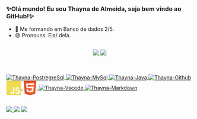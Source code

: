 ### ✨Olá mundo! Eu sou Thayna de Almeida, seja bem vindo ao GitHub!✨

- 🌱 Me formando em Banco de dados 2/5.
- 😄 Pronouns: Ela/ dela. 
##
<div align="center">
  <a href="https://github.com/Thayna-AS/Thayna-AS">
  <img height="180em" src="https://github-readme-stats.vercel.app/api?username=Thayna-AS&show_icons=true&theme=tokyonight&include_all_commits=true&count_private=true"/>
  <img height="180em" src="https://github-readme-stats.vercel.app/api/top-langs/?username=Thayna-AS&layout=compact&langs_count=7&theme=tokyonight"/>
</div>

##
  
<div style="display: inline_block"><br>
<img align="center" alt="Thayna-PostregreSql" height"50" width="60" src="https://cdn.jsdelivr.net/gh/devicons/devicon/icons/postgresql/postgresql-original.svg" />
<img align="center" alt="Thayna-MySql" height="60" width="60" src="https://cdn.jsdelivr.net/gh/devicons/devicon/icons/mysql/mysql-original-wordmark.svg" />
<img align="center" alt="Thayna-Java" height="50" width="50" src="https://cdn.jsdelivr.net/gh/devicons/devicon/icons/java/java-plain.svg" /> 
<img align="center" alt="Thayna-Github" height="60" width="60" src="https://cdn.jsdelivr.net/gh/devicons/devicon/icons/github/github-original.svg" />
<img align="center" alt="Thayna-Js" height="40" width="40" src="https://raw.githubusercontent.com/devicons/devicon/master/icons/javascript/javascript-plain.svg">
<img align="center" alt="Thayna-HTML" height="40" width="40" src="https://raw.githubusercontent.com/devicons/devicon/master/icons/html5/html5-original.svg">           
<img align="center" alt="Thayna-Vscode" height="40" width="40" src="https://cdn.jsdelivr.net/gh/devicons/devicon/icons/vscode/vscode-original.svg" />
<img align="center" alt="Thayna-Markdown" height="50" width="50" src="https://cdn.jsdelivr.net/gh/devicons/devicon/icons/markdown/markdown-original.svg" />        
</div>

 


##

<a href="https://www.instagram.com/queenthab" alt="Instagram" target="_blank">
<img src="https://img.shields.io/badge/-Instagram-DF0174?style=for-the-badge&labelColor=DF0174&logo=instagram&logoColor=white&link=https://www.instagram.com/USERNAME">
<a href = "mailto:thayna.almeida.silva23@gmail.com"><img src="https://img.shields.io/badge/-Gmail-%23333?style=for-the-badge&logo=gmail&logoColor=red" target="_blank"></a>
<a href="https://www.linkedin.com/in/thayna-de-almeida/" target="_blank"><img src="https://img.shields.io/badge/-LinkedIn-%230077B5?style=for-the-badge&logo=linkedin&logoColor=white" target="_blank"></a> 
</a>

